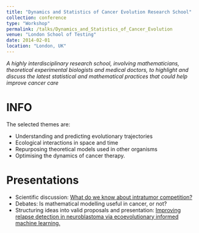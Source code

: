 ```yaml
---
title: "Dynamics and Statistics of Cancer Evolution Research School"
collection: conference
type: "Workshop"
permalink: /talks/Dynamics_and_Statistics_of_Cancer_Evolution
venue: "London School of Testing"
date: 2014-02-01
location: "London, UK"
---
```


*A highly interdisciplinary research school, involving mathematicians, theoretical experimental biologists and medical doctors, to highlight and discuss the latest statistical and mathematical practices that could help improve cancer care*


INFO
======
The selected themes are: 
- Understanding and predicting evolutionary trajectories
- Ecological interactions in space and time
- Repurposing theoretical models used in other organisms
- Optimising the dynamics of cancer therapy.


Presentations
======
- Scientific discussion: [What do we know about intratumor competition?](/images/cell_competition.pdf)
- Debates: Is mathematical modelling useful in cancer, or not?
- Structuring ideas into valid proposals and presentation: [Improving relapse detection in neuroblastoma via ecoevolutionary informed machine learning.](/images/2022_CIRM_proposal_presentation.pdf) 


